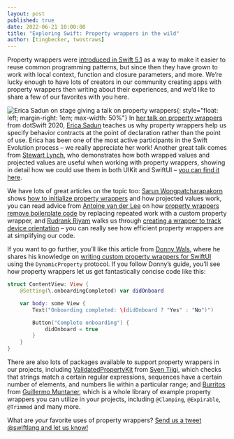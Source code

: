 ```yaml
---
layout: post
published: true
date: 2022-06-21 10:00:00
title: "Exploring Swift: Property wrappers in the wild"
author: [tingbecker, twostraws]
---
```


Property wrappers were [introduced in Swift 5.1](https://github.com/apple/swift-evolution/blob/main/proposals/0258-property-wrappers.md) as a way to make it easier to reuse common programming patterns, but since then they have grown to work with local context, function and closure parameters, and more. We’re lucky enough to have lots of creators in our community creating apps with property wrappers then writing about their experiences, and we’d like to share a few of our favorites with you here.

![Erica Sadun on stage giving a talk on property wrappers](/assets/images/property-wrappers-blog/erica.png){: style="float: left; margin-right: 1em; max-width: 50%"}
In [her talk on property wrappers](https://www.youtube.com/watch?v=ctNMf_qVXPg) from dotSwift 2020, [Erica Sadun](https://twitter.com/ericasadun) teaches us why property wrappers help us specify behavior contracts at the point of declaration rather than the point of use. Erica has been one of the most active participants in the Swift Evolution process – we really appreciate her work! Another great talk comes from [Stewart Lynch](https://twitter.com/StewartLynch), who demonstrates how both wrapped values and projected values are useful when working with property wrappers, showing in detail how we could use them in both UIKit and SwiftUI – [you can find it here](https://www.youtube.com/watch?v=AXfSE2ET8c8).

We have lots of great articles on the topic too: [Sarun Wongpatcharapakorn](https://twitter.com/sarunw) shows [how to initialize property wrappers](https://sarunw.com/posts/what-is-property-wrappers-in-swift) and how projected values work, you can read advice from [Antoine van der Lee](https://twitter.com/twannl) on how [property wrappers remove boilerplate code](https://www.avanderlee.com/swift/property-wrappers/) by replacing repeated work with a custom property wrapper, and [Rudrank Riyam](https://twitter.com/rudrankriyam) walks us through [creating a wrapper to track device orientation](https://rudrank.blog/orientation-property-wrapper-in-swiftui) – you can really see how efficient property wrappers are at simplifying our code.

If you want to go further, you’ll like this article from [Donny Wals](https://twitter.com/donnywals), where he shares his knowledge on [writing custom property wrappers for SwiftUI](https://www.donnywals.com/writing-custom-property-wrappers-for-swiftui/) using the `DynamicProperty` protocol. If you follow Donny’s guide, you’ll see how property wrappers let us get fantastically concise code like this:

```swift
struct ContentView: View {
    @Setting(\.onboardingCompleted) var didOnboard

    var body: some View {
        Text("Onboarding completed: \(didOnboard ? "Yes" : "No")")

        Button("Complete onboarding") {
            didOnboard = true
        }
    }
}
```

There are also lots of packages available to support property wrappers in our projects, including [ValidatedPropertyKit](https://github.com/SvenTiigi/ValidatedPropertyKit) from [Sven Tiigi](https://twitter.com/SvenTiigi/), which checks that strings match a certain regular expressions, sequences have a certain number of elements, and numbers lie within a particular range; and [Burritos](https://github.com/guillermomuntaner/Burritos) from [Guillermo Muntaner](https://twitter.com/guillermomp87), which is a whole library of example property wrappers you can utilize in your projects, including `@Clamping`, `@Expirable`, `@Trimmed` and many more.

What are *your* favorite uses of property wrappers? [Send us a tweet @swiftlang and let us know!](https://twitter.com/swiftlang)
